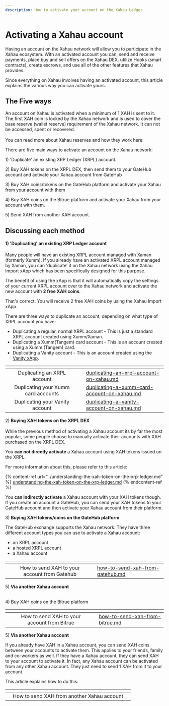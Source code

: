 ```yaml
---
description: How to activate your account on the Xahau Ledger
---
```


# Activating a Xahau account

Having an account on the Xahau network will allow you to participate in the Xahau ecosystem. With an activated account you can,  send and receive payments,  place buy and sell offers on the Xahau DEX. utilize Hooks (smart contracts), create escrows, and use all of the other features that Xahau provides.

Since everything on Xahau involves having an activated account, this article explains the various way you can activate yours.

## The Five ways

An account on Xahau is activated when a minimum of 1 XAH is sent to it.  The first XAH coin is locked by the Xahau network and is used to cover the base reserve (wallet reserve) requirement of the Xahau network. It can not be accessed, spent or recovered.\
\
You can read more about Xahau reserves and how they work here:



There are five main ways to activate an account on the Xahau network:

1\) 'Duplicate' an existing XRP Ledger (XRPL) account.

2\) Buy XAH tokens on the XRPL DEX, then send them to your GateHub account and activate your Xahau account from GateHub

3\) Buy XAH coins/tokens on the GateHub platform and activate your Xahau from your account with them

4\) Buy XAH coins on the Bitrue platform and activate your Xahau from your account with them.

5\) Send XAH from another XAH account.

## Discussing each method

#### 1) 'D**uplicating' an existing XRP Ledger account**

Many people will have an existing XRPL account managed with Xaman (formerly Xumm). If you already have an activated XRPL account managed by Xaman, you can 'duplicate' it on the Xahau network using the Xahau Import xApp which has been specifically designed for this purpose.

The benefit of using the xApp is that it will automatically copy the settings of your current XRPL account over to the Xahau network and activate the new account with **2 free XAH coins**.

That's correct. You will receive 2 free XAH coins by using the Xahau Import xApp.

There are three ways to duplicate an account, depending on what type of XRPL account you have:

* Duplicating a regular. normal XRPL account - This is just a standard XRPL account created using Xumm/Xaman.&#x20;
* Duplicating a Xumm(Tangem) card account - This is an account created using a Xumm (Tangem) card.
* Duplicating a Vanity account - This is an account created using the [Vanity xApp](https://xumm.app/detect/xapp:xumm.vanity).



<table data-view="cards"><thead><tr><th></th><th align="center"></th><th></th><th data-hidden data-card-cover data-type="files"></th><th data-hidden data-card-target data-type="content-ref"></th></tr></thead><tbody><tr><td></td><td align="center">Duplicating an XRPL account</td><td></td><td></td><td><a href="../duplicating-your-account-xahau/duplicating-an-xrpl-account-on-xahau.md">duplicating-an-xrpl-account-on-xahau.md</a></td></tr><tr><td></td><td align="center">Duplicating your Xumm card accounts</td><td></td><td></td><td><a href="../duplicating-your-account-xahau/duplicating-a-xumm-card-account-on-xahau.md">duplicating-a-xumm-card-account-on-xahau.md</a></td></tr><tr><td></td><td align="center">Duplicating your Vanity account</td><td></td><td></td><td><a href="../duplicating-your-account-xahau/duplicating-a-vanity-account-on-xahau.md">duplicating-a-vanity-account-on-xahau.md</a></td></tr></tbody></table>



2\) **Buying XAH tokens on the XRPL DEX**\
\
While the previous method of activating a Xahau account its by far the most popular, some people choose to manually activate their accounts with XAH purchased on the XRPL DEX.

You **can not directly activate** a Xahau account using XAH tokens issued on the XRPL.

For more information about this, please refer to this article:

{% content-ref url="../understanding-the-xah-token-on-the-xrp-ledger.md" %}
[understanding-the-xah-token-on-the-xrp-ledger.md](../understanding-the-xah-token-on-the-xrp-ledger.md)
{% endcontent-ref %}

You **can indirectly activate** a Xahau account with your XAH tokens though. If you create an account a GateHub, you can send your XAH tokens to your GateHub account and then activate your Xahau account from their platform.



3\) **Buying XAH tokens/coins on the GateHub platform**

The GateHub exchange supports the Xahau network. They have three different account types you can use to activate a Xahau account:

* an XRPL account
* a hosted XRPL account
* a Xahau account



<table data-view="cards"><thead><tr><th align="center"></th><th align="center"></th><th></th><th data-hidden data-card-target data-type="content-ref"></th></tr></thead><tbody><tr><td align="center"></td><td align="center">How to send XAH to your account from Gatehub</td><td></td><td><a href="how-to-send-xah-from-gatehub.md">how-to-send-xah-from-gatehub.md</a></td></tr></tbody></table>

5\) **Via another Xahau account**\
\
&#x20;

4\) Buy XAH coins on the Bitrue platform

<table data-view="cards"><thead><tr><th align="center"></th><th align="center"></th><th></th><th data-hidden data-card-target data-type="content-ref"></th></tr></thead><tbody><tr><td align="center"></td><td align="center">How to send XAH to your account from Bitrue</td><td></td><td><a href="how-to-send-xah-from-bitrue.md">how-to-send-xah-from-bitrue.md</a></td></tr></tbody></table>

5\) **Via another Xahau account**

If you already have XAH in a Xahau account, you can send XAH coins between your accounts to activate them. This applies to your friends, family and  co-workers as well. If they have a Xahau account, they can send XAH to your account to activate it. In fact, any Xahau account can be activated from any other Xahau account. They just need to send 1 XAH from it to your account.

This article explains how to do this:



<table data-view="cards"><thead><tr><th></th><th align="center"></th><th></th></tr></thead><tbody><tr><td></td><td align="center">How to send XAH from another Xahau account</td><td></td></tr></tbody></table>

